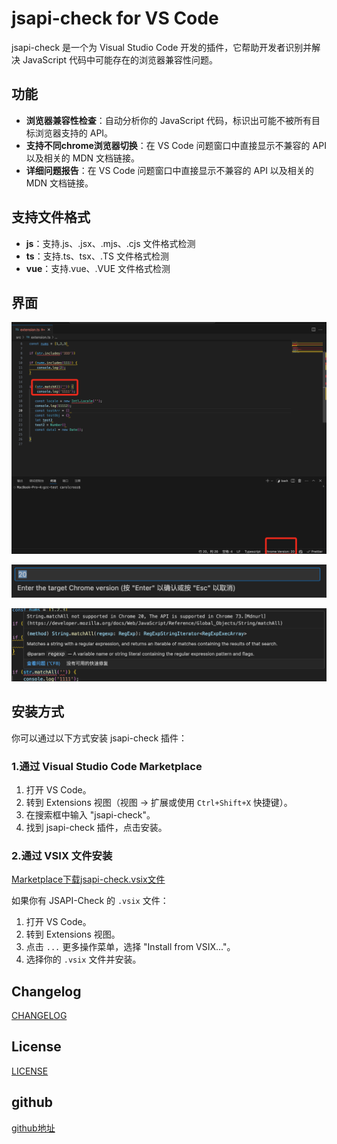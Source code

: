 # jsapi-check for VS Code

jsapi-check 是一个为 Visual Studio Code 开发的插件，它帮助开发者识别并解决 JavaScript 代码中可能存在的浏览器兼容性问题。

## 功能

- **浏览器兼容性检查**：自动分析你的 JavaScript 代码，标识出可能不被所有目标浏览器支持的 API。
- **支持不同chrome浏览器切换**：在 VS Code 问题窗口中直接显示不兼容的 API 以及相关的 MDN 文档链接。
- **详细问题报告**：在 VS Code 问题窗口中直接显示不兼容的 API 以及相关的 MDN 文档链接。

## 支持文件格式
- **js**：支持.js、.jsx、.mjs、.cjs 文件格式检测
- **ts**：支持.ts、tsx、.TS 文件格式检测
- **vue**：支持.vue、.VUE 文件格式检测

## 界面

![alt text](image-1.png)

![alt text](image.png)

![alt text](image-2.png)

## 安装方式

你可以通过以下方式安装 jsapi-check 插件：

### 1.通过 Visual Studio Code Marketplace

1. 打开 VS Code。
2. 转到 Extensions 视图（视图 -> 扩展或使用 `Ctrl+Shift+X` 快捷键）。
3. 在搜索框中输入 "jsapi-check"。
4. 找到 jsapi-check 插件，点击安装。

### 2.通过 VSIX 文件安装
[Marketplace下载jsapi-check.vsix文件](https://marketplace.visualstudio.com/items?itemName=cross.jsapi-check)

如果你有 JSAPI-Check 的 `.vsix` 文件：
1. 打开 VS Code。
2. 转到 Extensions 视图。
3. 点击 `...` 更多操作菜单，选择 "Install from VSIX..."。
4. 选择你的 `.vsix` 文件并安装。


## Changelog

[CHANGELOG](./CHANGELOG.md)

## License

[LICENSE](./LICENSE.txt)

## github
[github地址](https://github.com/carolCross/jsapi-check)